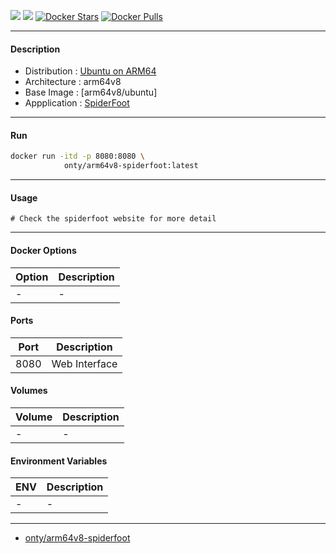 [![](https://images.microbadger.com/badges/version/onty/arm64v8-spiderfoot.svg)](https://microbadger.com/images/onty/arm64v8-spiderfoot "Get your own version badge on microbadger.com")
[![](https://images.microbadger.com/badges/image/onty/arm64v8-spiderfoot.svg)](https://microbadger.com/images/onty/arm64v8-spiderfoot "Get your own image badge on microbadger.com")
[![Docker Stars](https://img.shields.io/docker/stars/onty/arm64v8-spiderfoot.svg?style=flat-square)](https://hub.docker.com/r/onty/arm64v8-spiderfoot/) [![Docker Pulls](https://img.shields.io/docker/pulls/onty/arm64v8-spiderfoot.svg?style=flat-square)](https://hub.docker.com/r/onty/arm64v8-spiderfoot/)

----------------------------------------
#### Description
* Distribution : [Ubuntu on ARM64](https://www.ubuntu.org/)
* Architecture : arm64v8
* Base Image   : [arm64v8/ubuntu]
* Appplication : [SpiderFoot](https://spiderfoot.net/)



----------------------------------------
#### Run
```sh
docker run -itd -p 8080:8080 \
            onty/arm64v8-spiderfoot:latest
```



----------------------------------------
#### Usage
```
# Check the spiderfoot website for more detail
```



----------------------------------------
#### Docker Options
| Option             | Description                                      |
|--------------------|--------------------------------------------------|
| -                  | -                                                |


#### Ports
| Port               | Description                                      |
|--------------------|--------------------------------------------------|
| 8080               | Web Interface                                    |


#### Volumes
| Volume             | Description                                      |
|--------------------|--------------------------------------------------|
| -                  | -                                                |


#### Environment Variables
| ENV                | Description                                      |
|--------------------|--------------------------------------------------|
| -                  | -                                                |



----------------------------------------
* [onty/arm64v8-spiderfoot](https://hub.docker.com/r/onty/arm64v8-spiderfoot/)
